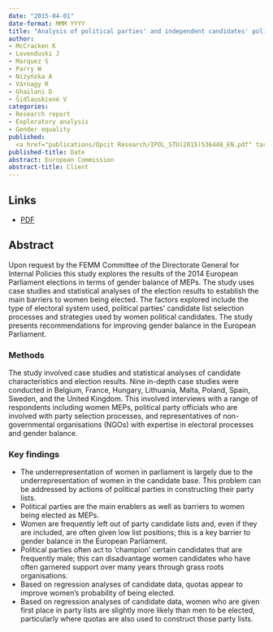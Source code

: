 ```yaml
---
date: "2015-04-01"
date-format: MMM YYYY
title: "Analysis of political parties' and independent candidates' policies for gender balance in the European Parliament after the elections of 2014"
author:
- McCracken K
- Lovenduski J
- Marquez S
- Parry W
- Niżyńska A
- Várnagy R
- Ghailani D
- Šidlauskienė V
categories:
- Research report
- Exploratory analysis
- Gender equality
published:
  <a href="publications/Opcit Research/IPOL_STU(2015)536448_EN.pdf" target="_blank">PDF</a>
published-title: Date
abstract: European Commission
abstract-title: Client
---
```


## Links

* <a href="../publications/Opcit Research/IPOL_STU(2015)536448_EN.pdf" target="_blank">PDF</a>


## Abstract

Upon request by the FEMM Committee of the Directorate General for Internal Policies this study explores the results of the 2014 European Parliament elections in terms of gender balance of MEPs. The study uses case studies and statistical analyses of the election results to establish the main barriers to women being elected. The factors explored include the type of electoral system used, political parties’ candidate list selection processes and strategies used by women political candidates. The study presents recommendations for improving gender balance in the European Parliament.

### Methods

The study involved case studies and statistical analyses of candidate characteristics and election results. Nine in-depth case studies were conducted in Belgium, France, Hungary, Lithuania, Malta, Poland, Spain, Sweden, and the United Kingdom. This involved interviews with a range of respondents including women MEPs, political party officials who are involved with party selection processes, and representatives of non-governmental organisations (NGOs) with expertise in electoral processes and gender balance.

### Key findings

- The underrepresentation of women in parliament is largely due to the underrepresentation of women in the candidate base. This problem can be addressed by actions of political parties in constructing their party lists.
- Political parties are the main enablers as well as barriers to women being elected as MEPs.
- Women are frequently left out of party candidate lists and, even if they are included, are often given low list positions; this is a key barrier to gender balance in the European Parliament.
- Political parties often act to ‘champion’ certain candidates that are frequently male; this can disadvantage women candidates who have often garnered support over many years through grass roots organisations.
- Based on regression analyses of candidate data, quotas appear to improve women’s probability of being elected.
- Based on regression analyses of candidate data, women who are given first place in party lists are slightly more likely than men to be elected, particularly where quotas are also used to construct those party lists.

